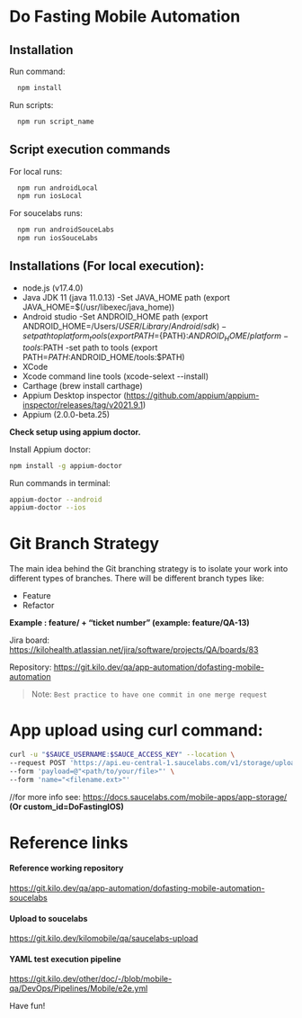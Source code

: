 # Do Fasting Mobile Automation

## Installation

Run command:

```sh
  npm install
```

Run scripts:

```sh
  npm run script_name
```

## Script execution commands

For local runs:

```sh
  npm run androidLocal
  npm run iosLocal
```

For soucelabs runs:

```sh
  npm run androidSouceLabs
  npm run iosSouceLabs
```

## Installations (For local execution):

- node.js (v17.4.0)
- Java JDK 11 (java 11.0.13)
  -Set JAVA_HOME path (export JAVA_HOME=$(/usr/libexec/java_home))
- Android studio
  -Set ANDROID_HOME path (export ANDROID_HOME=/Users/$USER/Library/Android/sdk)
  -set path to platform_tools (export PATH=${PATH}:$ANDROID_HOME/platform-tools:$PATH
  -set path to tools (export PATH=${PATH}:$ANDROID_HOME/tools:$PATH)
- XCode
- Xcode command line tools (xcode-selext --install)
- Carthage (brew install carthage)
- Appium Desktop inspector (https://github.com/appium/appium-inspector/releases/tag/v2021.9.1)
- Appium (2.0.0-beta.25)

**Check setup using appium doctor.**

Install Appium doctor:

```sh
npm install -g appium-doctor
```

Run commands in terminal:

```sh
appium-doctor --android
appium-doctor --ios
```

# Git Branch Strategy

The main idea behind the Git branching strategy is to isolate your work into different types of branches. There will be different branch types like:

- Feature
- Refactor

**Example : feature/ + “ticket number” (example: feature/QA-13)**

Jira board: https://kilohealth.atlassian.net/jira/software/projects/QA/boards/83

Repository: https://git.kilo.dev/qa/app-automation/dofasting-mobile-automation

> Note: `Best practice to have one commit in one merge request`

# App upload using curl command:

```sh
curl -u "$SAUCE_USERNAME:$SAUCE_ACCESS_KEY" --location \
--request POST 'https://api.eu-central-1.saucelabs.com/v1/storage/upload' \
--form 'payload=@"<path/to/your/file>"' \
--form 'name="<filename.ext>"'
```

//for more info see: https://docs.saucelabs.com/mobile-apps/app-storage/
**(Or custom_id=DoFastingIOS)**

# Reference links

#### Reference working repository

https://git.kilo.dev/qa/app-automation/dofasting-mobile-automation-soucelabs

#### Upload to soucelabs

https://git.kilo.dev/kilomobile/qa/saucelabs-upload

#### YAML test execution pipeline

https://git.kilo.dev/other/doc/-/blob/mobile-qa/DevOps/Pipelines/Mobile/e2e.yml

Have fun!
